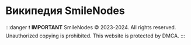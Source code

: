 # Википедия SmileNodes

:::danger ❗ **IMPORTANT**
SmileNodes © 2023-2024. All rights reserved. Unauthorized copying is prohibited.
This website is protected by DMCA.
:::
